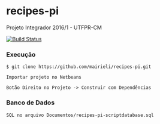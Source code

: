 # recipes-pi
Projeto Integrador 2016/1 - UTFPR-CM

[![Build Status](https://travis-ci.org/mairieli/recipes-pi.svg?branch=master)](https://travis-ci.org/mairieli/recipes-pi)

### Execução
```
$ git clone https://github.com/mairieli/recipes-pi.git

Importar projeto no Netbeans

Botão Direito no Projeto -> Construir com Dependências
```

### Banco de Dados
```
SQL no arquivo Documentos/recipes-pi-scriptdatabase.sql
```
